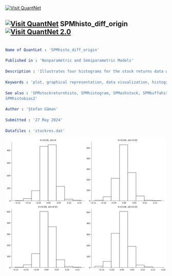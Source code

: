 [<img src="https://github.com/QuantLet/Styleguide-and-FAQ/blob/master/pictures/banner.png" width="1100" alt="Visit QuantNet">](http://quantlet.de/)

## [<img src="https://github.com/QuantLet/Styleguide-and-FAQ/blob/master/pictures/qloqo.png" alt="Visit QuantNet">](http://quantlet.de/) **SPMhisto_diff_origin** [<img src="https://github.com/QuantLet/Styleguide-and-FAQ/blob/master/pictures/QN2.png" width="60" alt="Visit QuantNet 2.0">](http://quantlet.de/)

```yaml

Name of QuantLet : 'SPMhisto_diff_origin'

Published in : 'Nonparametric and Semiparametric Models'

Description : 'Illustrates four histograms for the stock returns data with different origins.'

Keywords : 'plot, graphical representation, data visualization, histogram, financial, returns, asset'

See also : 'SPMstockreturnhisto, SPMhistogram, SPMashstock, SPMbuffahisto, SPMHistoConstruct,
SPMhistobias2'

Author : 'Ștefan Găman'

Submitted : '27 May 2024'

Datafiles : 'stockres.dat'

```

![Picture1](Histo_diff_origin.png)